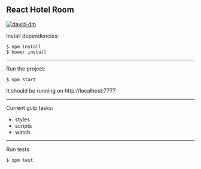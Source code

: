 
**React** Hotel Room
-----------------------------------
[![david-dm](https://david-dm.org/LeoAref/React-Hotel-Room-Ex.svg)](https://david-dm.org/LeoAref/React-Hotel-Room-Ex)

Install dependencies:
    
    $ npm install
    $ bower install


----------

Run the project:

    $ npm start

It should be running on http://localhost:7777

----------
Current gulp tasks:

 - styles
 - scripts
 - watch

----------
 Run tests

    $ npm test
